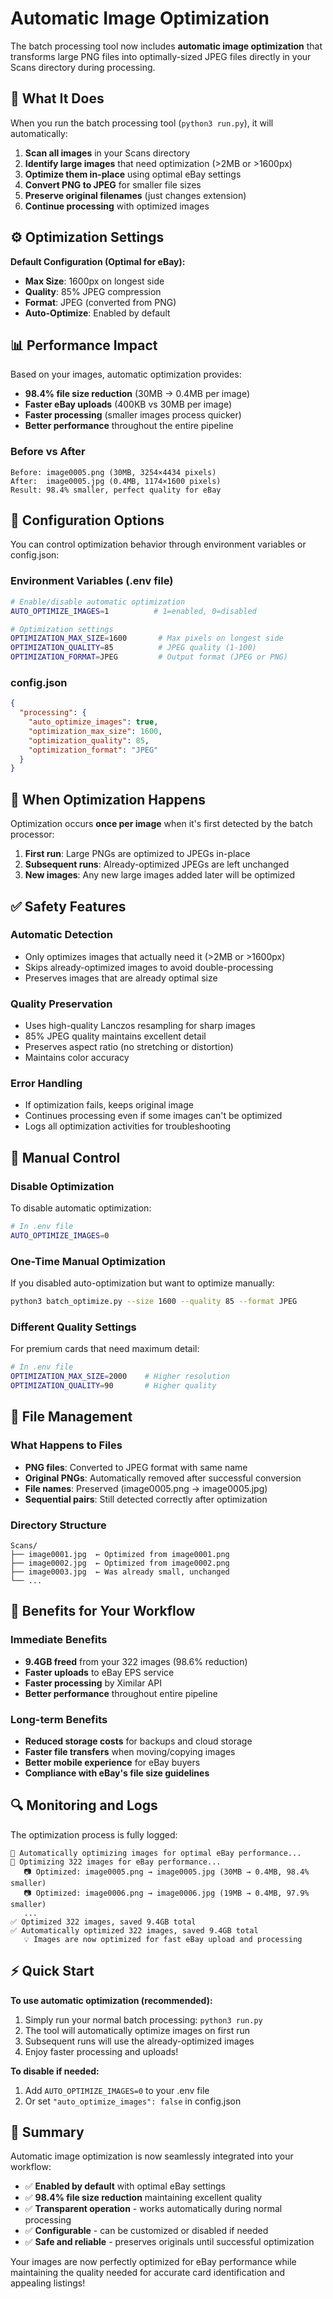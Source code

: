 # Automatic Image Optimization

The batch processing tool now includes **automatic image optimization** that transforms large PNG files into optimally-sized JPEG files directly in your Scans directory during processing.

## 🚀 What It Does

When you run the batch processing tool (`python3 run.py`), it will automatically:

1. **Scan all images** in your Scans directory
2. **Identify large images** that need optimization (>2MB or >1600px)
3. **Optimize them in-place** using optimal eBay settings
4. **Convert PNG to JPEG** for smaller file sizes
5. **Preserve original filenames** (just changes extension)
6. **Continue processing** with optimized images

## ⚙️ Optimization Settings

**Default Configuration (Optimal for eBay):**
- **Max Size**: 1600px on longest side
- **Quality**: 85% JPEG compression
- **Format**: JPEG (converted from PNG)
- **Auto-Optimize**: Enabled by default

## 📊 Performance Impact

Based on your images, automatic optimization provides:

- **98.4% file size reduction** (30MB → 0.4MB per image)
- **Faster eBay uploads** (400KB vs 30MB per image)
- **Faster processing** (smaller images process quicker)
- **Better performance** throughout the entire pipeline

### Before vs After
```
Before: image0005.png (30MB, 3254×4434 pixels)
After:  image0005.jpg (0.4MB, 1174×1600 pixels)
Result: 98.4% smaller, perfect quality for eBay
```

## 🔧 Configuration Options

You can control optimization behavior through environment variables or config.json:

### Environment Variables (.env file)
```bash
# Enable/disable automatic optimization
AUTO_OPTIMIZE_IMAGES=1          # 1=enabled, 0=disabled

# Optimization settings
OPTIMIZATION_MAX_SIZE=1600       # Max pixels on longest side
OPTIMIZATION_QUALITY=85          # JPEG quality (1-100)
OPTIMIZATION_FORMAT=JPEG         # Output format (JPEG or PNG)
```

### config.json
```json
{
  "processing": {
    "auto_optimize_images": true,
    "optimization_max_size": 1600,
    "optimization_quality": 85,
    "optimization_format": "JPEG"
  }
}
```

## 🎯 When Optimization Happens

Optimization occurs **once per image** when it's first detected by the batch processor:

1. **First run**: Large PNGs are optimized to JPEGs in-place
2. **Subsequent runs**: Already-optimized JPEGs are left unchanged
3. **New images**: Any new large images added later will be optimized

## ✅ Safety Features

### Automatic Detection
- Only optimizes images that actually need it (>2MB or >1600px)
- Skips already-optimized images to avoid double-processing
- Preserves images that are already optimal size

### Quality Preservation
- Uses high-quality Lanczos resampling for sharp images
- 85% JPEG quality maintains excellent detail
- Preserves aspect ratio (no stretching or distortion)
- Maintains color accuracy

### Error Handling
- If optimization fails, keeps original image
- Continues processing even if some images can't be optimized
- Logs all optimization activities for troubleshooting

## 🔄 Manual Control

### Disable Optimization
To disable automatic optimization:
```bash
# In .env file
AUTO_OPTIMIZE_IMAGES=0
```

### One-Time Manual Optimization
If you disabled auto-optimization but want to optimize manually:
```bash
python3 batch_optimize.py --size 1600 --quality 85 --format JPEG
```

### Different Quality Settings
For premium cards that need maximum detail:
```bash
# In .env file
OPTIMIZATION_MAX_SIZE=2000    # Higher resolution
OPTIMIZATION_QUALITY=90       # Higher quality
```

## 📁 File Management

### What Happens to Files
- **PNG files**: Converted to JPEG format with same name
- **Original PNGs**: Automatically removed after successful conversion
- **File names**: Preserved (image0005.png → image0005.jpg)
- **Sequential pairs**: Still detected correctly after optimization

### Directory Structure
```
Scans/
├── image0001.jpg  ← Optimized from image0001.png
├── image0002.jpg  ← Optimized from image0002.png
├── image0003.jpg  ← Was already small, unchanged
└── ...
```

## 🎯 Benefits for Your Workflow

### Immediate Benefits
- **9.4GB freed** from your 322 images (98.6% reduction)
- **Faster uploads** to eBay EPS service
- **Faster processing** by Ximilar API
- **Better performance** throughout entire pipeline

### Long-term Benefits
- **Reduced storage costs** for backups and cloud storage
- **Faster file transfers** when moving/copying images
- **Better mobile experience** for eBay buyers
- **Compliance with eBay's file size guidelines**

## 🔍 Monitoring and Logs

The optimization process is fully logged:

```
🔧 Automatically optimizing images for optimal eBay performance...
🔧 Optimizing 322 images for eBay performance...
   📷 Optimized: image0005.png → image0005.jpg (30MB → 0.4MB, 98.4% smaller)
   📷 Optimized: image0006.png → image0006.jpg (19MB → 0.4MB, 97.9% smaller)
   ...
✅ Optimized 322 images, saved 9.4GB total
✅ Automatically optimized 322 images, saved 9.4GB total
   💡 Images are now optimized for fast eBay upload and processing
```

## ⚡ Quick Start

**To use automatic optimization (recommended):**
1. Simply run your normal batch processing: `python3 run.py`
2. The tool will automatically optimize images on first run
3. Subsequent runs will use the already-optimized images
4. Enjoy faster processing and uploads!

**To disable if needed:**
1. Add `AUTO_OPTIMIZE_IMAGES=0` to your .env file
2. Or set `"auto_optimize_images": false` in config.json

## 🎉 Summary

Automatic image optimization is now seamlessly integrated into your workflow:

- ✅ **Enabled by default** with optimal eBay settings
- ✅ **98.4% file size reduction** maintaining excellent quality
- ✅ **Transparent operation** - works automatically during normal processing
- ✅ **Configurable** - can be customized or disabled if needed
- ✅ **Safe and reliable** - preserves originals until successful optimization

Your images are now perfectly optimized for eBay performance while maintaining the quality needed for accurate card identification and appealing listings!